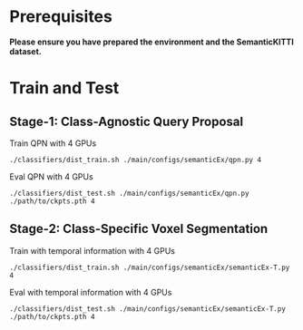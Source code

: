 # Prerequisites

**Please ensure you have prepared the environment and the SemanticKITTI dataset.**

# Train and Test

## Stage-1: Class-Agnostic Query Proposal
Train QPN with 4 GPUs 
```
./classifiers/dist_train.sh ./main/configs/semanticEx/qpn.py 4
```

Eval QPN with 4 GPUs
```
./classifiers/dist_test.sh ./main/configs/semanticEx/qpn.py ./path/to/ckpts.pth 4
```
## Stage-2: Class-Specific Voxel Segmentation
Train with temporal information with 4 GPUs 
```
./classifiers/dist_train.sh ./main/configs/semanticEx/semanticEx-T.py 4
```

Eval with temporal information with 4 GPUs
```
./classifiers/dist_test.sh ./main/configs/semanticEx/semanticEx-T.py ./path/to/ckpts.pth 4
```
